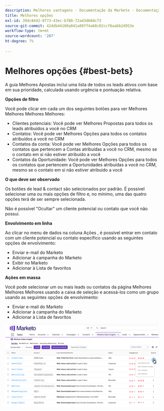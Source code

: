 ```yaml
---
description: Melhores vantagens - Documentação da Marketo - Documentação do produto
title: Melhores opções
exl-id: 39dc8442-0773-43ec-b788-72a43d68dcf3
source-git-commit: 42ddb44100a041a09ff4a68c02ccf6aabb2d953e
workflow-type: tm+mt
source-wordcount: '267'
ht-degree: 7%

---
```


# Melhores opções {#best-bets}

A guia Melhores Apostas inclui uma lista de todos os leads ativos com base em sua prioridade, calculada usando urgência e pontuação relativa.

**Opções de filtro**

Você pode clicar em cada um dos seguintes botões para ver Melhores Melhores Melhores Melhores:

* Clientes potenciais: Você pode ver Melhores Propostas para todos os leads atribuídos a você no CRM
* Contatos: Você pode ver Melhores Opções para todos os contatos atribuídos a você no CRM
* Contatos da conta: Você pode ver Melhores Opções para todos os contatos que pertencem a Contas atribuídas a você no CRM, mesmo se o contato em si não estiver atribuído a você
* Contatos da Oportunidade: Você pode ver Melhores Opções para todos os contatos que pertencem a Oportunidades atribuídas a você no CRM, mesmo se o contato em si não estiver atribuído a você

**O que deve ser observado**

Os botões de lead &amp; contact são selecionados por padrão. É possível selecionar uma ou mais opções de filtro e, no mínimo, uma das quatro opções terá de ser sempre selecionada.

Não é possível &quot;Ocultar&quot; um cliente potencial ou contato que você não possui.

**Envolvimento em linha**

Ao clicar no menu de dados na coluna Ações , é possível entrar em contato com um cliente potencial ou contato específico usando as seguintes opções de envolvimento:

* Enviar e-mail do Marketo
* Adicionar à campanha do Marketo
* Exibir no Marketo
* Adicionar à Lista de favoritos

**Ações em massa**

Você pode selecionar um ou mais leads ou contatos da página Melhores Melhores Melhores usando a caixa de seleção e acessá-los como um grupo usando as seguintes opções de envolvimento:

* Enviar e-mail do Marketo
* Adicionar à campanha do Marketo
* Adicionar à Lista de favoritos

![](assets/best-bets-1.png)
